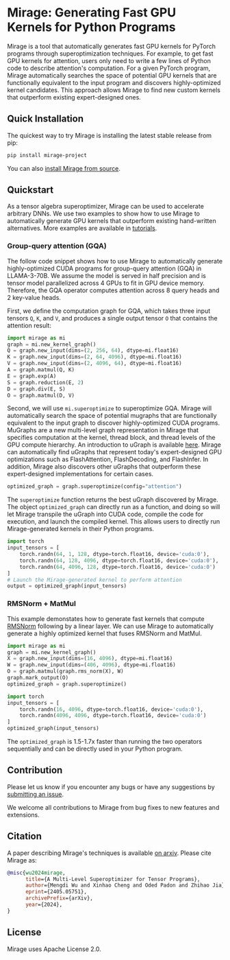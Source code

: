 # Mirage: Generating Fast GPU Kernels for Python Programs

Mirage is a tool that automatically generates fast GPU kernels for PyTorch programs through superoptimization techniques. For example, to get fast GPU kernels for attention, users only need to write a few lines of Python code to describe attention's computation. For a given PyTorch program, Mirage automatically searches the space of potential GPU kernels that are functionally equivalent to the input program and discovers highly-optimized kernel candidates. This approach allows Mirage to find new custom kernels that outperform existing expert-designed ones.

## Quick Installation

The quickest way to try Mirage is installing the latest stable release from pip:
```bash
pip install mirage-project
```
You can also [install Mirage from source](INSTALL.md).

## Quickstart

As a tensor algebra superoptimizer, Mirage can be used to accelerate arbitrary DNNs. We use two examples to show how to use Mirage to automatically generate GPU kernels that outperform existing hand-written alternatives. More examples are available in [tutorials](https://mirage-project.readthedocs.io/en/latest/tutorials/index.html).

### Group-query attention (GQA)

The follow code snippet shows how to use Mirage to automatically generate highly-optimized CUDA programs for group-query attention (GQA) in LLAMA-3-70B. We assume the model is served in half precision and is tensor model parallelized across 4 GPUs to fit in GPU device memory. Therefore, the GQA operator computes attention across 8 query heads and 2 key-value heads.

First, we define the computation graph for GQA, which takes three input tensors `Q`, `K`, and `V`, and produces a single output tensor `O` that contains the attention result:

```python
import mirage as mi
graph = mi.new_kernel_graph()
Q = graph.new_input(dims=(2, 256, 64), dtype=mi.float16)
K = graph.new_input(dims=(2, 64, 4096), dtype=mi.float16)
V = graph.new_input(dims=(2, 4096, 64), dtype=mi.float16)
A = graph.matmul(Q, K)
E = graph.exp(A)
S = graph.reduction(E, 2)
D = graph.div(E, S)
O = graph.matmul(D, V)
```

Second, we will use `mi.superoptimize` to superoptimize GQA. Mirage will automatically search the space of potential mugraphs that are functionally equivalent to the input graph to discover highly-optimized CUDA programs. MuGraphs are a new multi-level graph representation in Mirage that specifies computation at the kernel, thread block, and thread levels of the GPU compute hierarchy. An introduction to uGraph is available [here](https://mirage-project.readthedocs.io/en/latest/mugraph.html). Mirage can automatically find uGraphs that represent today's expert-designed GPU optimizations such as FlashAttention, FlashDecoding, and FlashInfer. In addition, Mirage also discovers other uGraphs that outperform these expert-designed implementations for certain cases.

```python
optimized_graph = graph.superoptimize(config="attention")
```

The `superoptimize` function returns the best uGraph discovered by Mirage. The object `optimized_graph` can directly run as a function, and doing so will let Mirage transpile the uGraph into CUDA code, compile the code for execution, and launch the compiled kernel. This allows users to directly run Mirage-generated kernels in their Python programs.

```python
import torch
input_tensors = [
    torch.randn(64, 1, 128, dtype=torch.float16, device='cuda:0'),
    torch.randn(64, 128, 4096, dtype=torch.float16, device='cuda:0'),
    torch.randn(64, 4096, 128, dtype=torch.float16, device='cuda:0')
]
# Launch the Mirage-generated kernel to perform attention
output = optimized_graph(input_tensors)
```

### RMSNorm + MatMul

This example demonstates how to generate fast kernels that compute [RMSNorm](https://arxiv.org/pdf/1910.07467) following by a linear layer. We can use Mirage to automatically generate a highly optimized kernel that fuses RMSNorm and MatMul.
```python
import mirage as mi
graph = mi.new_kernel_graph()
X = graph.new_input(dims=(16, 4096), dtype=mi.float16)
W = graph.new_input(dims=(406, 4096), dtype=mi.float16)
O = graph.matmul(graph.rms_norm(X), W)
graph.mark_output(O)
optimized_graph = graph.superoptimize()

import torch
input_tensors = [
    torch.randn(16, 4096, dtype=torch.float16, device='cuda:0'),
    torch.randn(4096, 4096, dtype=torch.float16, device='cuda:0')
]
optimized_graph(input_tensors)
```
The `optimized_graph` is 1.5-1.7x faster than running the two operators sequentially and can be directly used in your Python program.

## Contribution
Please let us know if you encounter any bugs or have any suggestions by [submitting an issue](https://github.com/mirage-project/mirage/issues).

We welcome all contributions to Mirage from bug fixes to new features and extensions.

## Citation
A paper describing Mirage's techniques is available [on arxiv](https://arxiv.org/abs/2405.05751). Please cite Mirage as:

``` bibtex
@misc{wu2024mirage,
      title={A Multi-Level Superoptimizer for Tensor Programs}, 
      author={Mengdi Wu and Xinhao Cheng and Oded Padon and Zhihao Jia},
      eprint={2405.05751},
      archivePrefix={arXiv},
      year={2024},
}
```

## License
Mirage uses Apache License 2.0.
